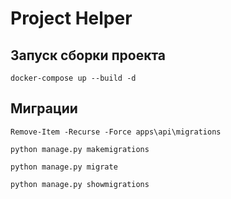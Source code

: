 # Project Helper

## Запуск сборки проекта
```
docker-compose up --build -d
```

## Миграции
```
Remove-Item -Recurse -Force apps\api\migrations

python manage.py makemigrations

python manage.py migrate

python manage.py showmigrations
```